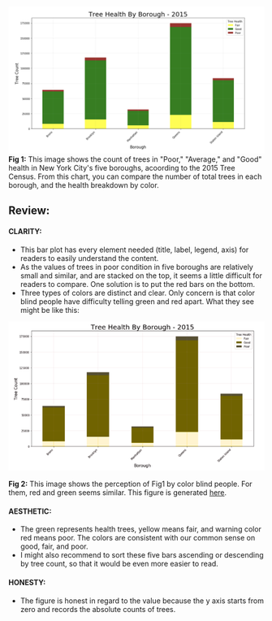 ![Alt text](figure/tree_health.png)
**Fig 1:** This image shows the count of trees in "Poor," "Average," and "Good" health in New York City's five boroughs, acoording to the 2015 Tree Census. From this chart, you can compare the number of total trees in each borough, and the health breakdown by color.

## Review:

#### CLARITY:
* This bar plot has every element needed (title, label, legend, axis) for readers to easily understand the content.
* As the values of trees in poor condition in five boroughs are relatively small and similar, and are stacked on the top, it seems a little difficult for readers to compare. One solution is to put the red bars on the bottom.
* Three types of colors are distinct and clear. Only concern is that color blind people have difficulty telling green and red apart. What they see might be like this:

![Alt text](figure/colorblind.png)

**Fig 2:** This image shows the perception of Fig1 by color blind people. For them, red and green seems similar.
This figure is generated [here](http://www.color-blindness.com/coblis-color-blindness-simulator/).

#### AESTHETIC:
* The green represents health trees, yellow means fair, and warning color red means poor. The colors are consistent with our common sense on good, fair, and poor.
* I might also recommend to sort these five bars ascending or descending by tree count, so that it would be even more easier to read.

#### HONESTY:
* The figure is honest in regard to the value because the y axis starts from zero and records the absolute counts of trees.
